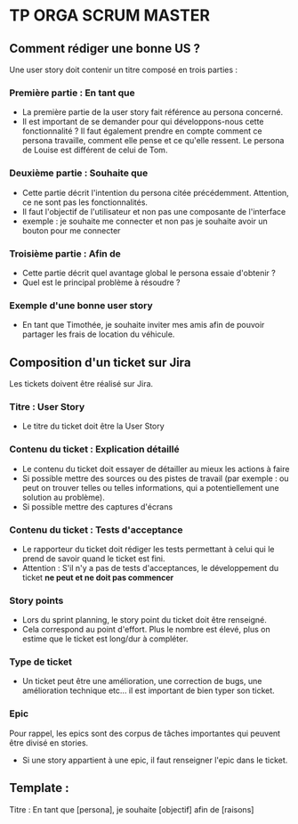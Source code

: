 # TP ORGA SCRUM MASTER


## Comment rédiger une bonne US ?
Une user story doit contenir un titre composé en trois parties :

### Première partie : En tant que 
- La première partie de la user story fait référence au persona concerné. 
- Il est important de se demander pour qui développons-nous cette fonctionnalité ? Il faut également prendre en compte comment ce persona travaille, comment elle pense et ce qu'elle ressent. Le persona de Louise est différent de celui de Tom.

### Deuxième partie : Souhaite que
- Cette partie décrit l'intention du persona citée précédemment. Attention, ce ne sont pas les fonctionnalités. 
- Il faut l'objectif de l'utilisateur et non pas une composante de l'interface
- exemple : je souhaite me connecter et non pas je souhaite avoir un bouton pour me connecter

### Troisième partie : Afin de
- Cette partie décrit quel avantage global le persona essaie d'obtenir ? 
- Quel est le principal problème à résoudre ?

### Exemple d'une bonne user story 
- En tant que Timothée, je souhaite inviter mes amis afin de pouvoir partager les frais de location du véhicule.


## Composition d'un ticket sur Jira
Les tickets doivent être réalisé sur Jira. 

### Titre : User Story
- Le titre du ticket doit être la User Story 

### Contenu du ticket : Explication détaillé
- Le contenu du ticket doit essayer de détailler au mieux les actions à faire
- Si possible mettre des sources ou des pistes de travail (par exemple : ou peut on trouver telles ou telles informations, qui a potentiellement une solution au problème). 
- Si possible mettre des captures d'écrans

### Contenu du ticket : Tests d'acceptance
- Le rapporteur du ticket doit rédiger les tests permettant à celui qui le prend de savoir quand le ticket est fini. 
- Attention : S'il n'y a pas de tests d'acceptances, le développement du ticket **ne peut et ne doit pas commencer** 

### Story points 
- Lors du sprint planning, le story point du ticket doit être renseigné.
- Cela correspond au point d'effort. Plus le nombre est élevé, plus on estime que le ticket est long/dur à compléter.

### Type de ticket 
- Un ticket peut être une amélioration, une correction de bugs, une amélioration technique etc... il est important de bien typer son ticket.

### Epic 
Pour rappel, les epics sont des corpus de tâches importantes qui peuvent être divisé en stories.
- Si une story appartient à une epic, il faut renseigner l'epic dans le ticket. 

## Template : 

Titre : En tant que [persona], je souhaite [objectif] afin de [raisons]
